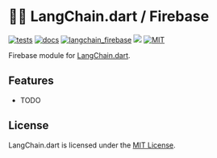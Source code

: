 # 🦜️🔗 LangChain.dart / Firebase

[![tests](https://img.shields.io/github/actions/workflow/status/davidmigloz/langchain_dart/test.yaml?logo=github&label=tests)](https://github.com/davidmigloz/langchain_dart/actions/workflows/test.yaml)
[![docs](https://img.shields.io/github/actions/workflow/status/davidmigloz/langchain_dart/pages%2Fpages-build-deployment?logo=github&label=docs)](https://github.com/davidmigloz/langchain_dart/actions/workflows/pages/pages-build-deployment)
[![langchain_firebase](https://img.shields.io/pub/v/langchain_firebase.svg)](https://pub.dev/packages/langchain_firebase)
[![](https://dcbadge.vercel.app/api/server/x4qbhqecVR?style=flat)](https://discord.gg/x4qbhqecVR)
[![MIT](https://img.shields.io/badge/license-MIT-purple.svg)](https://github.com/davidmigloz/langchain_dart/blob/main/LICENSE)

Firebase module for [LangChain.dart](https://github.com/davidmigloz/langchain_dart).

## Features

- TODO

## License

LangChain.dart is licensed under the
[MIT License](https://github.com/davidmigloz/langchain_dart/blob/main/LICENSE).
